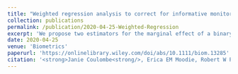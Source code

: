 ```yaml
---
title: "Weighted regression analysis to correct for informative monitoring times and confounders in longitudinal studies"
collection: publications
permalink: /publication/2020-04-25-Weighted-Regression
excerpt: 'We propose two estimators for the marginal effect of a binary intervention on a continuous longitudinal outcomes in settings subject to informative monitoring times and confounders.'
date: 2020-04-25
venue: 'Biometrics'
paperurl: 'https://onlinelibrary.wiley.com/doi/abs/10.1111/biom.13285'
citation: '<strong>Janie Coulombe<strong/>, Erica EM Moodie, Robert W Platt. (2020) .&quot; Weighted regression analysis to correct for informative monitoring times and confounders in longitudinal studies .&quot; <i>Biometrics</i>. Forthcoming.'
---
```

 
